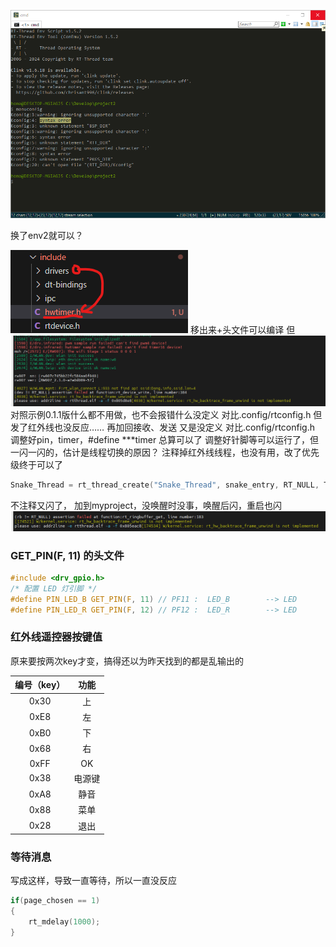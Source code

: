 ![语法错误图](syntax_env1.5.png)


换了env2就可以？

![alt text](image-1.png)
移出来+头文件可以编译
但
![alt text](image.png)
对照示例0.1.1版什么都不用做，也不会报错什么没定义
对比.config/rtconfig.h
但发了红外线也没反应……
再加回接收、发送
又是没定义
对比.config/rtconfig.h
调整好pin，timer，#define ***timer
总算可以了
调整好针脚等可以运行了，但一闪一闪的，估计是线程切换的原因？
注释掉红外线线程，也没有用，改了优先级终于可以了
``` c
Snake_Thread = rt_thread_create("Snake_Thread", snake_entry, RT_NULL, THREAD_STACK_SIZE, 10, THREAD_TIMESLICE);
```
不注释又闪了，
加到myproject，没唤醒时没事，唤醒后闪，重启也闪
![alt text](image-2.png)
### GET_PIN(F, 11) 的头文件

``` c
#include <drv_gpio.h>
/* 配置 LED 灯引脚 */
#define PIN_LED_B GET_PIN(F, 11) // PF11 :  LED_B        --> LED
#define PIN_LED_R GET_PIN(F, 12) // PF12 :  LED_R        --> LED
```

### 红外线遥控器按键值
原来要按两次key才变，搞得还以为昨天找到的都是乱输出的

| 编号（key）| 功能 |
| :----: | :----: |
| 0x30| 上 |
| 0xE8 | 左 |
| 0xB0 | 下 |
| 0x68 | 右 |
| 0xFF | OK |
| 0x38 | 电源键 |
| 0xA8 | 静音 |
| 0x88 | 菜单 |
| 0x28 | 退出 |

### 等待消息
写成这样，导致一直等待，所以一直没反应
``` c
if(page_chosen == 1)
{
    rt_mdelay(1000);
}
```
